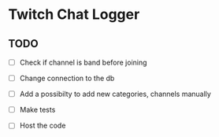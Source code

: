 # Twitch Chat Logger

## TODO

- [ ] Check if channel is band before joining
- [ ] Change connection to the db
- [ ] Add a possibilty to add new categories, channels manually
- [ ] Make tests
- [ ] Host the code 

